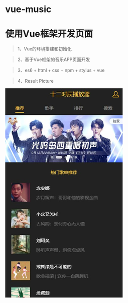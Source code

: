 # vue-music

# 使用Vue框架开发页面

> 1、Vue的环境搭建和初始化

> 2、基于Vue框架的音乐APP页面开发

> 3、es6 + html + css + npm + stylus + vue

> 4、Result Picture

![image](./src/assets/01.jpg)


